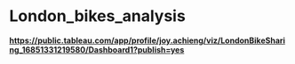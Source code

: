 # London_bikes_analysis


**https://public.tableau.com/app/profile/joy.achieng/viz/LondonBikeSharing_16851331219580/Dashboard1?publish=yes**
